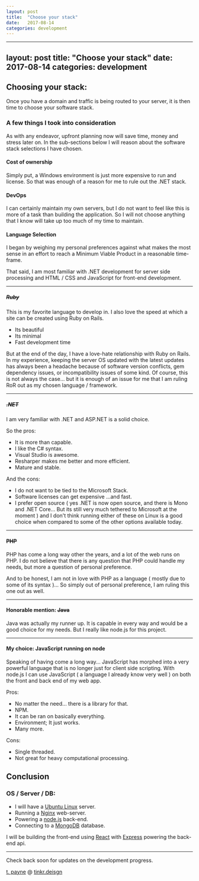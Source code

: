 ```yaml
---
layout: post
title:  "Choose your stack"
date:   2017-08-14
categories: development
---
```


---
layout: post
title:  "Choose your stack"
date:   2017-08-14
categories: development
---

## Choosing your stack:
Once you have a domain and traffic is being routed to your server, it is then time to choose your software stack.

### A few things I took into consideration
As with any endeavor, upfront planning now will save time, money and stress later on.  In the sub-sections below I will reason about the software stack selections I have chosen.

#### Cost of ownership
Simply put, a Windows environment is just more expensive to run and license.  So that was enough of a reason for me to rule out the .NET stack.

#### DevOps
I can certainly maintain my own servers, but I do not want to feel like this is more of a task than building the application.  So I will not choose anything that I know will take up too much of my time to maintain.

#### Language Selection
I began by weighing my personal preferences against what makes the most sense in an effort to reach a Minimum Viable Product in a reasonable time-frame.

That said, I am most familiar with .NET development for server side processing and HTML / CSS and JavaScript for front-end development.

---

##### ~~Ruby~~
This is my favorite language to develop in. I also love the speed at which a site can be created using Ruby on Rails.
- Its beautiful
- Its minimal
- Fast development time

But at the end of the day, I have a love-hate relationship with Ruby on Rails. In my experience, keeping the server OS updated with the latest updates has always been a headache because of software version conflicts, gem dependency issues, or incompatibility issues of some kind.  Of course, this is not always the case... but it is enough of an issue for me that I am ruling RoR out as my chosen language / framework.

---

##### ~~.NET~~
I am very familiar with .NET and ASP.NET is a solid choice. 

So the pros:
- It is more than capable.
- I like the C# syntax.
- Visual Studio is awesome.
- Resharper makes me better and more efficient.
- Mature and stable.

And the cons:
- I do not want to be tied to the Microsoft Stack.
- Software licenses can get expensive ...and fast.
- I prefer open source ( yes .NET is now open source, and there is Mono and .NET Core... But its still very much tethered to Microsoft at the moment ) and I don't think running either of these on Linux is a good choice when compared to some of the other options available today.

---

#### ~~PHP~~
PHP has come a long way other the years, and a lot of the web runs on PHP.  I do not believe that there is any question that PHP could handle my needs, but more a question of personal preference.

And to be honest, I am not in love with PHP as a language ( mostly due to some of its syntax )... So simply out of personal preference, I am ruling this one out as well.

---

#### Honorable mention: ~~Java~~
Java was actually my runner up.  It is capable in every way and would be a good choice for my needs.  But I really like node.js for this project.

---

#### My choice: JavaScript running on node
Speaking of having come a long way... JavaScript has morphed into a very powerful language that is no longer just for client side scripting.  With node.js I can use JavaScript ( a language I already know very well ) on both the front and back end of my web app.

Pros:
- No matter the need... there is a library for that.
- NPM.
- It can be ran on basically everything.
- Environment; It just works.
- Many more.

Cons:
- Single threaded.
- Not great for heavy computational processing.


## Conclusion

### OS / Server / DB:
- I will have a [Ubuntu Linux](www.ubuntu.com) server.
- Running a [Nginx](https://www.nginx.com/) web-server.
- Powering a [node.js](https://nodejs.org/) back-end.
- Connecting to a [MongoDB](https://www.mongodb.com/) database.


I will be building the front-end using [React](https://facebook.github.io/react/) with [Express](https://expressjs.com/) powering the back-end api.

---

Check back soon for updates on the development progress.

[t. payne](http://www.tpayne.net/) @ [tinkr.deisgn](http://www.tinker.deisgn/)
